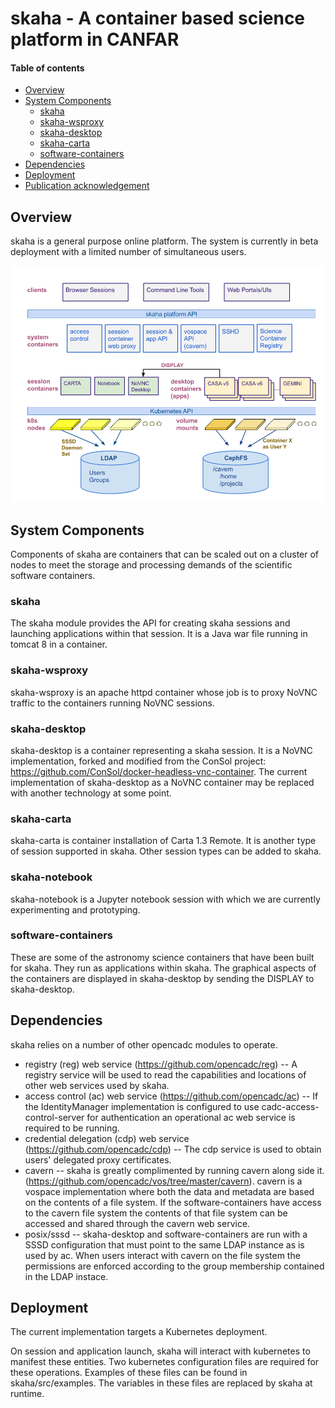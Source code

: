 # skaha - A container based science platform in CANFAR

#### Table of contents
  * [Overview](#overview)
  * [System Components](#system-components)
    + [skaha](#skaha)
    + [skaha-wsproxy](#skaha-wsproxy)
    + [skaha-desktop](#skaha-desktop)
    + [skaha-carta](#skaha-carta)
    + [software-containers](#software-containers)
  * [Dependencies](#dependencies)
  * [Deployment](#deployment)
  * [Publication acknowledgement](#publication-acknowledgement)

## Overview
skaha is a general purpose online platform. The system is currently in beta deployment with a limited number of simultaneous users.

![skaha-architecture](skaha-architecture-0.2.png)

## System Components

Components of skaha are containers that can be scaled out on a cluster of nodes to meet the storage and processing demands of the scientific software containers.

### skaha
The skaha module provides the API for creating skaha sessions and launching applications within that session.  It is a Java war file running in tomcat 8 in a container.

### skaha-wsproxy
skaha-wsproxy is an apache httpd container whose job is to proxy NoVNC traffic to the containers running NoVNC sessions.

### skaha-desktop
skaha-desktop is a container representing a skaha session.  It is a NoVNC implementation, forked and modified from the ConSol project:  https://github.com/ConSol/docker-headless-vnc-container.
The current implementation of skaha-desktop as a NoVNC container may be replaced with another technology at some point.

### skaha-carta
skaha-carta is container installation of Carta 1.3 Remote.  It is another type of session supported in skaha.  Other session types can be added to skaha.

### skaha-notebook
skaha-notebook is a Jupyter notebook session with which we are currently experimenting and prototyping.

### software-containers
These are some of the astronomy science containers that have been built for skaha.  They run as applications within skaha.  The graphical aspects of the containers are displayed in skaha-desktop by sending the DISPLAY to skaha-desktop.

## Dependencies

skaha relies on a number of other opencadc modules to operate.
* registry (reg) web service (https://github.com/opencadc/reg) -- A registry service will be used to read the capabilities and locations of other web services used by skaha.
* access control (ac) web service (https://github.com/opencadc/ac) -- If the IdentityManager implementation is configured to use cadc-access-control-server for authentication an operational ac web service is required to be running.
* credential delegation (cdp) web service (https://github.com/opencadc/cdp) -- The cdp service is used to obtain users' delegated proxy certificates.
* cavern -- skaha is greatly complimented by running cavern along side it.  (https://github.com/opencadc/vos/tree/master/cavern).  cavern is a vospace implementation where both the data and metadata are based on the contents of a file system.  If the software-containers have access to the cavern file system the contents of that file system can be accessed and shared through the cavern web service.
* posix/sssd -- skaha-desktop and software-containers are run with a SSSD configuration that must point to the same LDAP instance as is used by ac.  When users interact with cavern on the file system the permissions are enforced according to the group membership contained in the LDAP instace.

## Deployment
The current implementation targets a Kubernetes deployment.

On session and application launch, skaha will interact with kubernetes to manifest these entities.  Two kubernetes configuration files are required for these operations.  Examples of these files can be found in skaha/src/examples.  The variables in these files are replaced by skaha at runtime.


